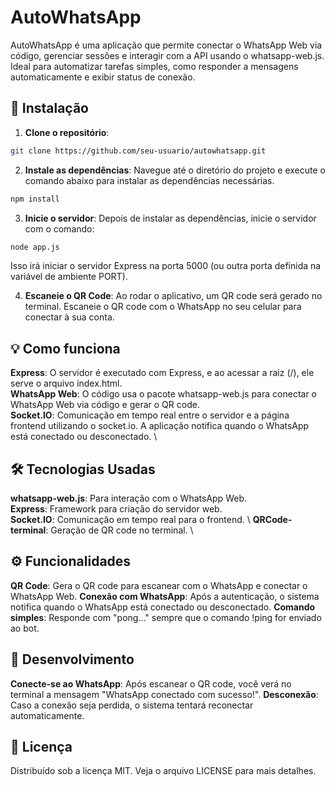 # AutoWhatsApp
AutoWhatsApp é uma aplicação que permite conectar o WhatsApp Web via código, gerenciar sessões e interagir com a API usando o whatsapp-web.js. Ideal para automatizar tarefas simples, como responder a mensagens automaticamente e exibir status de conexão.

## 🚀 Instalação
1. **Clone o repositório**:
```bash
git clone https://github.com/seu-usuario/autowhatsapp.git
```
2. **Instale as dependências**: Navegue até o diretório do projeto e execute o comando abaixo para instalar as dependências necessárias.
```bash
npm install
```
3. **Inicie o servidor**: Depois de instalar as dependências, inicie o servidor com o comando:
```bash
node app.js

```
Isso irá iniciar o servidor Express na porta 5000 (ou outra porta definida na variável de ambiente PORT).

4. **Escaneie o QR Code**: Ao rodar o aplicativo, um QR code será gerado no terminal. Escaneie o QR code com o WhatsApp no seu celular para conectar à sua conta.

## 💡 Como funciona
**Express**: O servidor é executado com Express, e ao acessar a raiz (/), ele serve o arquivo index.html. \
**WhatsApp Web**: O código usa o pacote whatsapp-web.js para conectar o WhatsApp Web via código e gerar o QR code. \
**Socket.IO**: Comunicação em tempo real entre o servidor e a página frontend utilizando o socket.io. A aplicação notifica quando o WhatsApp está conectado ou desconectado. \
## 🛠️ Tecnologias Usadas
**whatsapp-web.js**: Para interação com o WhatsApp Web. \
**Express**: Framework para criação do servidor web. \
**Socket.IO**: Comunicação em tempo real para o frontend. \ 
**QRCode-terminal**: Geração de QR code no terminal. \
## ⚙️ Funcionalidades
**QR Code**: Gera o QR code para escanear com o WhatsApp e conectar o WhatsApp Web.
**Conexão com WhatsApp**: Após a autenticação, o sistema notifica quando o WhatsApp está conectado ou desconectado.
**Comando simples**: Responde com "pong..." sempre que o comando !ping for enviado ao bot.
## 🔧 Desenvolvimento
**Conecte-se ao WhatsApp**: Após escanear o QR code, você verá no terminal a mensagem "WhatsApp conectado com sucesso!".
**Desconexão**: Caso a conexão seja perdida, o sistema tentará reconectar automaticamente.
## 📝 Licença
Distribuído sob a licença MIT. Veja o arquivo LICENSE para mais detalhes.
